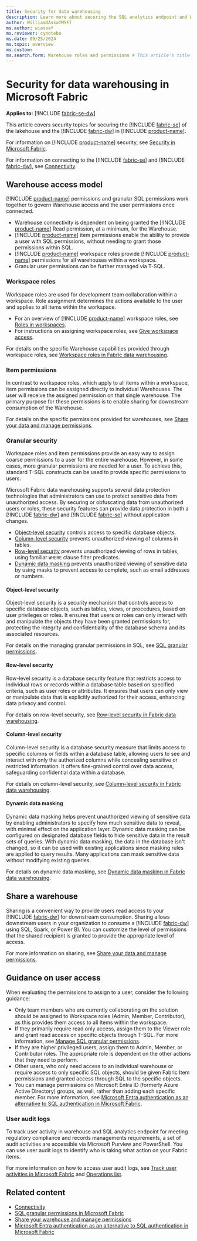 ```yaml
---
title: Security for data warehousing
description: Learn more about securing the SQL analytics endpoint and Warehouse in Microsoft Fabric.
author: WilliamDAssafMSFT
ms.author: wiassaf
ms.reviewer: cynotebo
ms.date: 09/25/2024
ms.topic: overview
ms.custom:
ms.search.form: Warehouse roles and permissions # This article's title should not change. If so, contact engineering.
---
```


# Security for data warehousing in Microsoft Fabric

**Applies to:** [!INCLUDE [fabric-se-dw](includes/applies-to-version/fabric-se-and-dw.md)]

This article covers security topics for securing the [!INCLUDE [fabric-se](includes/fabric-se.md)] of the lakehouse and the [!INCLUDE [fabric-dw](includes/fabric-dw.md)] in [!INCLUDE [product-name](../includes/product-name.md)].

For information on [!INCLUDE [product-name](../includes/product-name.md)] security, see [Security in Microsoft Fabric](../security/security-overview.md).

For information on connecting to the [!INCLUDE [fabric-se](includes/fabric-se.md)] and [!INCLUDE [fabric-dw](includes/fabric-dw.md)], see [Connectivity](connectivity.md).

## Warehouse access model

[!INCLUDE [product-name](../includes/product-name.md)] permissions and granular SQL permissions work together to govern Warehouse access and the user permissions once connected.

- Warehouse connectivity is dependent on being granted the [!INCLUDE [product-name](../includes/product-name.md)] Read permission, at a minimum, for the Warehouse.
- [!INCLUDE [product-name](../includes/product-name.md)] item permissions enable the ability to provide a user with SQL permissions, without needing to grant those permissions within SQL.
- [!INCLUDE [product-name](../includes/product-name.md)] workspace roles provide [!INCLUDE [product-name](../includes/product-name.md)] permissions for all warehouses within a workspace.
- Granular user permissions can be further managed via T-SQL.

### Workspace roles

Workspace roles are used for development team collaboration within a workspace. Role assignment determines the actions available to the user and applies to all items within the workspace.

- For an overview of [!INCLUDE [product-name](../includes/product-name.md)] workspace roles, see [Roles in workspaces](../fundamentals/roles-workspaces.md).
- For instructions on assigning workspace roles, see [Give workspace access](../fundamentals/give-access-workspaces.md).

For details on the specific Warehouse capabilities provided through workspace roles, see [Workspace roles in Fabric data warehousing](workspace-roles.md).

### Item permissions

In contrast to workspace roles, which apply to all items within a workspace, item permissions can be assigned directly to individual Warehouses. The user will receive the assigned permission on that single warehouse. The primary purpose for these permissions is to enable sharing for downstream consumption of the Warehouse.

For details on the specific permissions provided for warehouses, see [Share your data and manage permissions](share-warehouse-manage-permissions.md).

### Granular security

Workspace roles and item permissions provide an easy way to assign coarse permissions to a user for the entire warehouse. However, in some cases, more granular permissions are needed for a user. To achieve this, standard T-SQL constructs can be used to provide specific permissions to users.

Microsoft Fabric data warehousing supports several data protection technologies that administrators can use to protect sensitive data from unauthorized access. By securing or obfuscating data from unauthorized users or roles, these security features can provide data protection in both a [!INCLUDE [fabric-dw](includes/fabric-dw.md)] and [!INCLUDE [fabric-se](includes/fabric-se.md)] without application changes.

- [Object-level security](#object-level-security) controls access to specific database objects.
- [Column-level security](#column-level-security) prevents unauthorized viewing of columns in tables.
- [Row-level security](#row-level-security) prevents unauthorized viewing of rows in tables, using familiar `WHERE` clause filter predicates.
- [Dynamic data masking](#dynamic-data-masking) prevents unauthorized viewing of sensitive data by using masks to prevent access to complete, such as email addresses or numbers.

#### Object-level security

Object-level security is a security mechanism that controls access to specific database objects, such as tables, views, or procedures, based on user privileges or roles. It ensures that users or roles can only interact with and manipulate the objects they have been granted permissions for, protecting the integrity and confidentiality of the database schema and its associated resources.

For details on the managing granular permissions in SQL, see [SQL granular permissions](sql-granular-permissions.md).

#### Row-level security

Row-level security is a database security feature that restricts access to individual rows or records within a database table based on specified criteria, such as user roles or attributes. It ensures that users can only view or manipulate data that is explicitly authorized for their access, enhancing data privacy and control.

For details on row-level security, see [Row-level security in Fabric data warehousing](row-level-security.md).

#### Column-level security

Column-level security is a database security measure that limits access to specific columns or fields within a database table, allowing users to see and interact with only the authorized columns while concealing sensitive or restricted information. It offers fine-grained control over data access, safeguarding confidential data within a database.

For details on column-level security, see [Column-level security in Fabric data warehousing](column-level-security.md).

#### Dynamic data masking

Dynamic data masking helps prevent unauthorized viewing of sensitive data by enabling administrators to specify how much sensitive data to reveal, with minimal effect on the application layer. Dynamic data masking can be configured on designated database fields to hide sensitive data in the result sets of queries. With dynamic data masking, the data in the database isn't changed, so it can be used with existing applications since masking rules are applied to query results. Many applications can mask sensitive data without modifying existing queries.

For details on dynamic data masking, see [Dynamic data masking in Fabric data warehousing](dynamic-data-masking.md).

## Share a warehouse

Sharing is a convenient way to provide users read access to your [!INCLUDE [fabric-dw](includes/fabric-dw.md)] for downstream consumption. Sharing allows downstream users in your organization to consume a [!INCLUDE [fabric-dw](includes/fabric-dw.md)] using SQL, Spark, or Power BI. You can customize the level of permissions that the shared recipient is granted to provide the appropriate level of access.

For more information on sharing, see [Share your data and manage permissions](share-warehouse-manage-permissions.md).

## Guidance on user access

When evaluating the permissions to assign to a user, consider the following guidance:

- Only team members who are currently collaborating on the solution should be assigned to Workspace roles (Admin, Member, Contributor), as this provides them access to all Items within the workspace.
- If they primarily require read only access, assign them to the Viewer role and grant read access on specific objects through T-SQL.  For more information, see [Manage SQL granular permissions](sql-granular-permissions.md).
- If they are higher privileged users, assign them to Admin, Member, or Contributor roles. The appropriate role is dependent on the other actions that they need to perform.  
- Other users, who only need access to an individual warehouse or require access to only specific SQL objects, should be given Fabric Item permissions and granted access through SQL to the specific objects.
- You can manage permissions on Microsoft Entra ID (formerly Azure Active Directory) groups, as well, rather than adding each specific member. For more information, see [Microsoft Entra authentication as an alternative to SQL authentication in Microsoft Fabric](entra-id-authentication.md).

### User audit logs

To track user activity in warehouse and SQL analytics endpoint for meeting regulatory compliance and records managements requirements, a set of audit activities are accessible via Microsoft Purview and PowerShell. You can use user audit logs to identify who is taking what action on your Fabric items.

For more information on how to access user audit logs, see [Track user activities in Microsoft Fabric](../admin/track-user-activities.md) and [Operations list](../admin/operation-list.md).

## Related content

- [Connectivity](connectivity.md)
- [SQL granular permissions in Microsoft Fabric](sql-granular-permissions.md)
- [Share your warehouse and manage permissions](share-warehouse-manage-permissions.md)
- [Microsoft Entra authentication as an alternative to SQL authentication in Microsoft Fabric](entra-id-authentication.md)
